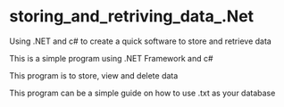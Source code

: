 # storing_and_retriving_data_.Net
Using .NET and c# to create a quick software to store and retrieve data 


This is a simple program using .NET Framework and c# 

This program is to store, view and delete data 

This program can be a simple guide on how to use .txt as your database
